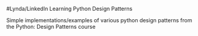 #Lynda/LinkedIn Learning Python Design Patterns

Simple implementations/examples of various python design patterns from the Python: Design Patterns course